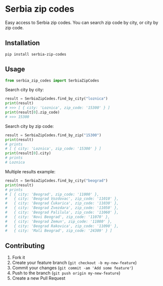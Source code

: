 # Serbia zip codes

Easy access to Serbia zip codes. You can search zip code by city, or city by zip code.

## Installation

```
pip install serbia-zip-codes
```

## Usage

```python
from serbia_zip_codes import SerbiaZipCodes
```

Search city by city:

```python
result = SerbiaZipCodes.find_by_city("loznica")
print(result)
# >>> [ { city: 'Loznica', zip_code: '15300' } ]
print(result[0].zip_code)
# >>> 15300
```

Search city by zip code:

```python
result = SerbiaZipCodes.find_by_zip("15300")
print(result)
# prints
# [ { city: 'Loznica', zip_code: '15300' } ]
print(result[0].city)
# prints
# Loznica
```

Multiple results example:

```python
result = SerbiaZipCodes.find_by_city("beograd")
print(result)
# prints
# [ { city: 'Beograd', zip_code: '11000' },
#   { city: 'Beograd Vozdovac', zip_code: '11010' },
#   { city: 'Beograd Čukarica', zip_code: '11030' },
#   { city: 'Beograd Zvezdara', zip_code: '11050' },
#   { city: 'Beograd Palilula', zip_code: '11060' },
#   { city: 'Novi Beograd', zip_code: '11070' },
#   { city: 'Beograd Zemun', zip_code: '11080' },
#   { city: 'Beograd Rakovica', zip_code: '11090' },
#   { city: 'Mali Beograd', zip_code: '24309' } ]
```

## Contributing

1. Fork it
2. Create your feature branch (`git checkout -b my-new-feature`)
3. Commit your changes (`git commit -am 'Add some feature'`)
4. Push to the branch (`git push origin my-new-feature`)
5. Create a new Pull Request
